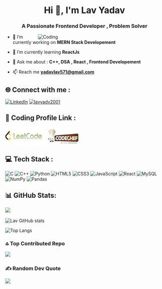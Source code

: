 <!--[![MasterHead](https://camo.githubusercontent.com/04b3af1734c378d7eb20690ca6ce758b5a3fff95abcce7958d3fac32030bbe29/68747470733a2f2f692e6962622e636f2f424c357363475a2f302d3062707933352d4c6336722d41647669762d4c2e676966)]()-->


<h1 align="center">Hi 👋, I'm Lav Yadav</h1>
<h3 align="center">A Passionate Frontend Developer , Problem Solver </h3>

<img align="right" alt="Coding" width="400" src="https://cdn.dribbble.com/users/1162077/screenshots/3848914/programmer.gif">


- 🔭 I’m currently working on **MERN Stack Developement**

- 🌱 I’m currently learning **ReactJs**
 
 - 💬 Ask me about : **C++, DSA , React , Frontend Developement**

- 📫 Reach me **yadavlav571@gmail.com**
 
## 🌐 Connect with me :
<p align="left">
<a href="https://linkedin.com/in/lav-yadav-1055a5211" target="_blank">
<img src="https://img.shields.io/badge/LinkedIn-%230077B5.svg?logo=linkedin&logoColor=white" alt="LinkedIn" height="27" width="90" /></a>
<a href="https://instagram.com/lavyadv2001" target="_blank">
 <img src="https://raw.githubusercontent.com/rahuldkjain/github-profile-readme-generator/master/src/images/icons/Social/instagram.svg" alt="lavyadv2001" height="30" width="60" /></a>
</p>


## 🧮 Coding Profile Link :
<p align="left">
<a href="https://www.leetcode.com/lav_123" target="_blank"><img align="center" src="Images/Leetcode7.png" alt="lav_123" height="57" width="130" /></a>
<a href="https://www.codechef.com/users/yadavlav7978" target="_blank"><img align="center" src="Images/Codechef(new)_logo.svg.png" alt="yadavlav7978" height="50" width="100" /></a>
</p>


## 💻 Tech Stack :
![C](https://img.shields.io/badge/c-%2300599C.svg?style=for-the-badge&logo=c&logoColor=white) ![C++](https://img.shields.io/badge/c++-%2300599C.svg?style=for-the-badge&logo=c%2B%2B&logoColor=white) ![Python](https://img.shields.io/badge/python-3670A0?style=for-the-badge&logo=python&logoColor=ffdd54) ![HTML5](https://img.shields.io/badge/html5-%23E34F26.svg?style=for-the-badge&logo=html5&logoColor=white)
![CSS3](https://img.shields.io/badge/css3-%231572B6.svg?style=for-the-badge&logo=css3&logoColor=white)  ![JavaScript](https://img.shields.io/badge/javascript-%23323330.svg?style=for-the-badge&logo=javascript&logoColor=%23F7DF1E) ![React](https://img.shields.io/badge/react-%2320232a.svg?style=for-the-badge&logo=react&logoColor=%2361DAFB) ![MySQL](https://img.shields.io/badge/mysql-%2300f.svg?style=for-the-badge&logo=mysql&logoColor=white) ![NumPy](https://img.shields.io/badge/numpy-%23013243.svg?style=for-the-badge&logo=numpy&logoColor=white) ![Pandas](https://img.shields.io/badge/pandas-%23150458.svg?style=for-the-badge&logo=pandas&logoColor=white)

## 📊 GitHub Stats:
![](https://github-readme-streak-stats.herokuapp.com/?user=yadavlav7978&theme=radical&hide_border=false)<br/>


<!-- github stats -->
![Lav GitHub stats](https://github-readme-stats.vercel.app/api?username=yadavlav7978&show_icons=true&theme=onedark&bg_color=00000000)


<!-- most used languages -->
![Top Langs](https://github-readme-stats.vercel.app/api/top-langs/?username=yadavlav7978&theme=onedark&bg_color=00000000)



### 🔝 Top Contributed Repo

![](https://github-contributor-stats.vercel.app/api?username=yadavlav7978&limit=5&theme=onedark&bg_color=00000000&combine_all_yearly_contributions=true)


### ✍️ Random Dev Quote
![](https://quotes-github-readme.vercel.app/api?type=horizontal&theme=radical)


<!-- Proudly created with GPRM ( https://gprm.itsvg.in ) -->


